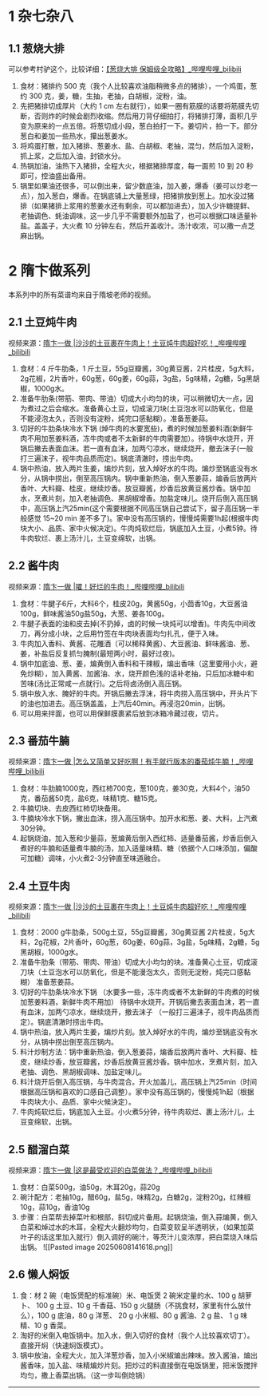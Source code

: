 # 1 杂七杂八
## 1.1 葱烧大排
可以参考村驴这个，比较详细：[【葱烧大排 保姆级全攻略】\_哔哩哔哩\_bilibili](https://www.bilibili.com/video/BV1d2XSYuEmb?spm_id_from=333.788.recommend_more_video.-1&vd_source=1f6d47f052a4310a73388a3d361fe310)
1. 食材：猪排约 500 克（我个人比较喜欢油脂稍微多点的猪排），一个鸡蛋，葱约 300 克，姜，糖，生抽，老抽，白胡椒，淀粉，油。
2. 先把猪排切成厚片（大约 1 cm 左右就行），如果一圈有筋膜的话要将筋膜先切断，否则炸的时候会剧烈收缩。然后用刀背仔细拍打，将猪排打薄，面积几乎变为原来的一点五倍。将葱切成小段，葱白拍打一下。姜切片，拍一下。部分葱白和姜加一些热水，攥出葱姜水。
3. 将鸡蛋打散，加入猪排、葱姜水、盐、白胡椒、老抽，混匀，然后加入淀粉，抓上浆，之后加入油，封锁水分。
4. 热锅加油，油热下入猪排，全程大火，根据猪排厚度，每一面煎 10 到 20 秒即可，控油盛出备用。
5. 锅里如果油还很多，可以倒出来，留少数底油，加入姜，爆香（姜可以炒老一点），加入葱白，爆香。在锅底铺上大量葱绿，把猪排放到葱上。加水没过猪排（如果猪排上浆用的葱姜水还有剩余，可以都加进去），加入少许糖提鲜、老抽调色、蚝油调味，这一步几乎不需要额外加盐了，也可以根据口味适量补盐。盖盖子，大火煮 10 分钟左右，然后开盖收汁。汤汁收浓，可以撒一点芝麻出锅。

# 2 隋卞做系列

本系列中的所有菜谱均来自于隋坡老师的视频。
## 2.1 土豆炖牛肉
视频来源：[隋卞一做 \|沙沙的土豆裹在牛肉上！土豆炖牛肉超好吃！\_哔哩哔哩\_bilibili](https://www.bilibili.com/video/BV1Ej42197Bg/?spm_id_from=333.1387.homepage.video_card.click&vd_source=1f6d47f052a4310a73388a3d361fe310)
1. 食材：4 斤牛肋条，1 斤土豆，55g豆瓣酱，30g黄豆酱，2片桂皮，5g大料，2g花椒，2片香叶，60g葱，60g姜，60g蒜，3g盐，5g味精，2g糖，5g黑胡椒，1000g水。
2. 准备牛肋条(带筋、带肉、带油）切成大小均匀的块，可以稍微切大一点，因为煮过之后会缩水。准备黄心土豆，切成滚刀块(土豆泡水可以防氧化，但是不能浸泡太久，否则没有淀粉，炖完口感黏糊）。准备葱姜蒜。
3. 切好的牛肋条块冷水下锅 (焯牛肉的水要宽些)，煮的时候加葱姜料酒(新鲜牛肉不用加葱姜料酒，冻牛肉或者不太新鲜的牛肉需要加）。待锅中水烧开，开锅后撇去表面血沫。若一直有血沫，加两勺凉水，继续烧开，撤去沫子(一般打三遍沫子，视牛肉品质而定)。锅底清澈时，捞出牛肉。
4. 锅中热油，放入两片生姜，煸炒片刻，放入焯好水的牛肉。煸炒至锅底没有水分，从锅中捞出，倒至高压锅内。锅中重新热油，倒入葱姜蒜，煸香后放两片香叶、大料瓣、桂皮，继续炒香。放豆瓣酱，炒香后放黄豆酱炒香。锅中加水，烹煮片刻，加入老抽调色、黑胡椒增香。加盐定味儿。烧开后倒入高压锅中，高压锅上汽25min(这个需要根据不同高压锅自己尝试下，留子高压锅一半般感觉 15~20 min 差不多了)。家中没有高压锅的，慢慢炖需要1h起(根据牛肉块大小、品质、家中火候决定)。牛肉炖软烂后，锅底加入土豆，小煮5钟。待牛肉软烂、裹上汤汁儿，土豆变绵软，出锅。

## 2.2 酱牛肉
视频来源：[隋卞一做 \|嚯！好烂的牛肉！\_哔哩哔哩\_bilibili](https://www.bilibili.com/video/BV1Yu41177FD/?spm_id_from=333.1387.homepage.video_card.click&vd_source=1f6d47f052a4310a73388a3d361fe310)
1. 食材：牛腱子6斤，大料6个，桂皮20g，黄酱50g，小茴香10g，大豆酱油100g，鲜味酱油50g盐50g，大葱、姜各100g。
2. 牛腱子表面的油和皮去掉(不扔掉，卤的时候一块炖可以增香)。牛肉先中间改刀，再分成小块，之后用竹签在牛肉块表面均匀扎孔，便于入味。
3. 牛肉加入香料、黄酱、花雕酒（可以稀释黄酱）、大豆酱油、鲜味酱油、葱、姜，补盐后反复抓匀腌制(最短两小时，最好过夜)。
4. 锅中加底油、葱、姜，煸黄倒入香料和干辣椒，煸出香味（这里要用小火，避免炒糊），加入黄酱、加酱油、水，烧开颜色浅的话补老抽，只后加冰糖中和苦味(汤比正常咸一点就行)。之后将卤汤倒入高压锅。
5. 锅中放入水、腌好的牛肉。开锅后撇去浮沫，将牛肉捞入高压锅中，开头片下的油也加进去。高压锅盖盖，上汽后40min。再浸泡20min，出锅。
6. 可以用来拌面，也可以用保鲜膜裹紧后放到冰箱冷藏过夜，切片。

## 2.3 番茄牛腩
视频来源：[隋卞一做 \|怎么又简单又好吃啊！有手就行版本的番茄炖牛腩！\_哔哩哔哩\_bilibili](https://www.bilibili.com/video/BV1RN4y1r7dt/?spm_id_from=333.1387.homepage.video_card.click&vd_source=1f6d47f052a4310a73388a3d361fe310)
1. 食材：牛肋腩1000克，西红柿700克，葱100克，姜30克，大料4个，油50克，番茄酱50克，盐6克，味精1克、糖15克。
2. 牛腩切块、去皮西红柿切块备用。
3. 牛腩块冷水下锅，撇出血沫，捞入高压锅中。加开水和葱、姜、大料，上汽煮30分钟。
4. 起锅烧油，加入葱和少量蒜，葱煸黄后倒入西红柿、适量番茄酱，炒香后倒入煮好的牛腩和适量煮牛腩的汤，加入适量味精、糖（依据个人口味添加，偏酸可加糖）调味，小火煮2-3分钟直至味道融合。

## 2.4 土豆牛肉
视频来源：[隋卞一做 \|沙沙的土豆裹在牛肉上！土豆炖牛肉超好吃！\_哔哩哔哩\_bilibili](https://www.bilibili.com/video/BV1Ej42197Bg/?spm_id_from=333.1387.homepage.video_card.click&vd_source=1f6d47f052a4310a73388a3d361fe310)
1. 食材：2000 g牛肋条，500g土豆，55g豆瓣酱，30g黄豆酱 2片桂皮，5g大料，2g花椒，2片香叶，60g葱，60g姜，60g蒜，3g盐，5g味精，2g糖，5g黑胡椒，1000g水。
2. 准备牛肋条（带筋、带肉、带油）切成大小均匀的块。准备黄心土豆，切成滚刀块（土豆泡水可以防氧化，但是不能漫泡太久，否则无淀粉，炖完口感黏糊） 准备葱姜蒜。
3. 切好的牛肋条块冷水下锅 （水要多一些，冻牛肉或者不太新鲜的牛肉煮的时候加葱姜料酒，新鲜牛肉不用加） 待锅中水烧开。开锅后撇去表面血沫，若一直有血沫，加两勺凉水，继续烧开，撤去沫子 （一般打三遍沫子，视牛肉品质而定）。锅底清澈时捞出牛肉。
4. 锅中热油，放入两片生姜，煸炒片刻。放入焯好水的牛肉，煸炒至锅底没有水分，从锅中捞出倒至高压锅内。
5. 料汁炒制方法：锅中重新热油，倒入葱姜蒜，煸香后放两片香叶、大料瓣、桂皮，继续炒香，放豆瓣酱，炒香后放黄豆酱炒香。锅中加水，烹煮片刻，加入老抽、调色、黑胡椒调味、加盐定味儿。
6. 料汁烧开后倒入高压锅，与牛肉混合。开火加盖儿，高压锅上汽25min（时间根据高压锅和喜欢的口感自己调整）。家中没有高压锅的，慢慢炖1h起（根据牛肉块大小、品质、家中火候決定）。
7. 牛肉炖软烂后，锅底加入土豆。小火煮5分钟，待牛肉软烂、裹上汤汁儿，土豆变绵软，出锅。

## 2.5 醋溜白菜
视频来源：[隋卞一做 \|这是最受欢迎的白菜做法？\_哔哩哔哩\_bilibili](https://www.bilibili.com/video/BV1dCmUYREH2/?spm_id_from=333.1387.upload.video_card.click&vd_source=1f6d47f052a4310a73388a3d361fe310)
1. 食材：白菜500g，油50g，木耳20g，蒜20g 
2. 碗汁配方：老抽10g，醋60g，盐5g，味精2g，白糖2g，淀粉20g，红辣椒10g，蒜10g，香油10g 
3. 步骤：白菜帮去掉菜叶和根部，斜切成片备用。起锅烧油，倒入蒜煸黄，倒入白菜和焯过水的木耳，全程大火翻炒均匀，白菜变软呈半透明状，（如果加菜叶子的话这里加入就行）倒入调好的碗汁，等芡汁儿变浓厚，把白菜烧入味后出锅。
![[Pasted image 20250608141618.png]]

## 2.6 懒人焖饭
1. 食：材 2 碗（电饭煲配的标准碗）米、电饭煲 2 碗米定量的水、100 g 胡萝卜、 100 g 土豆、10 g 千香菇、150 g 火腿肠（不挑食材，家里有什么放什么），100 g 底油，80 g 洋葱、 20 g 小米椒、80 g 酱油、2 g 盐、 1 g 味精、10 g 香菜。
2. 淘好的米倒入电饭锅中。加入水，倒入切好的食材（我个人比较喜欢切丁）。直接开焖（快速焖饭模式）。
3. 锅中放油，全程大火，加入洋葱炒香，加入小米椒煸出辣味。放入酱油，煸出酱香味，加入盐、味精煸炒片刻。把炒过的料直接倒在电饭锅里，把米饭搅拌均匀，撒上香菜出锅。（这一步叫倒炝锅）



---


